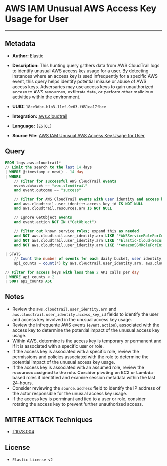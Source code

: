 # AWS IAM Unusual AWS Access Key Usage for User

---

## Metadata

- **Author:** Elastic
- **Description:** This hunting query gathers data from AWS CloudTrail logs to identify unusual AWS access key usage for a user. By detecting instances where an access key is used infrequently for a specific AWS event, this query helps identify potential misuse or abuse of AWS access keys. Adversaries may use access keys to gain unauthorized access to AWS resources, exfiltrate data, or perform other malicious activities within the environment.

- **UUID:** `18ce3dbc-b1b3-11ef-9e63-f661ea17fbce`
- **Integration:** [aws.cloudtrail](https://docs.elastic.co/integrations/aws/cloudtrail)
- **Language:** `[ES|QL]`
- **Source File:** [AWS IAM Unusual AWS Access Key Usage for User](../queries/iam_unusual_access_key_usage_for_user.toml)

## Query

```sql
FROM logs-aws.cloudtrail*
// Limit the search to the last 14 days
| WHERE @timestamp > now() - 14 day
| WHERE
    // Filter for successful AWS CloudTrail events
    event.dataset == "aws.cloudtrail"
    and event.outcome == "success"

    // Filter for AWS CloudTrail events with user identity and access key information
    and aws.cloudtrail.user_identity.access_key_id IS NOT NULL
    and aws.cloudtrail.resources.arn IS NOT NULL

    // Ignore GetObject events
    and event.action NOT IN ("GetObject")

    // Filter out known service roles; expand this as needed
    and NOT aws.cloudtrail.user_identity.arn LIKE "*AWSServiceRoleForConfig*"
    and NOT aws.cloudtrail.user_identity.arn LIKE "*Elastic-Cloud-Security-Posture*"
    and NOT aws.cloudtrail.user_identity.arn LIKE "*AmazonSSMRoleForInstancesQuickSetup*"

| STATS
    // Count the number of events for each daily bucket, user identity, access key, resource, and action
    api_counts = count(*) by aws.cloudtrail.user_identity.arn, aws.cloudtrail.user_identity.access_key_id, event.action

// Filter for access keys with less than 2 API calls per day
| WHERE api_counts < 2
| SORT api_counts ASC
```

## Notes

- Review the `aws.cloudtrail.user_identity.arn` and `aws.cloudtrail.user_identity.access_key_id` fields to identify the user and access key involved in the unusual access key usage.
- Review the infrequente AWS events (`event.action`), associated with the access key to determine the potential impact of the unusual access key usage.
- Within AWS, determine is the access key is temporary or permanent and if it is associated with a specific user or role.
- If the access key is associated with a specific role, review the permissions and policies associated with the role to determine the potential impact of the unusual access key usage.
- If the access key is associated with an assumed role, review the resources assigned to the role. Consider pivoting on EC2 or Lambda-based roles if identified and examine session metadata within the last 24-hours.
- Consider reviewing the `source.address` field to identify the IP address of the actor responsible for the unusual access key usage.
- If the access key is perminant and tied to a user or role, consider rotating the access key to prevent further unauthorized access.

## MITRE ATT&CK Techniques

- [T1078.004](https://attack.mitre.org/techniques/T1078/004)

## License

- `Elastic License v2`
